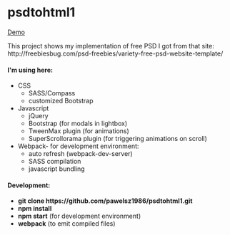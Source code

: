 <h1>psdtohtml1</h1>
<p><a href="http://1986psz.github.io/psdtohtml1/">Demo</a></p>
<p>This project shows my implementation of free PSD I got from that site:  
http://freebiesbug.com/psd-freebies/variety-free-psd-website-template/</p>
<h4>I'm using here:</h4>
<ul>
    <li>CSS
        <ul>
            <li>SASS/Compass</li>
            <li>customized Bootstrap</li>
        </ul>
    </li>
    <li>Javascript
        <ul>
            <li>jQuery</li>
            <li>Bootstrap (for modals in lightbox)</li>
            <li>TweenMax plugin (for animations)</li>
            <li>SuperScrollorama plugin (for triggering animations on scroll)</li>
        </ul>
    </li>
    <li>Webpack- for development environment:
        <ul>
            <li>auto refresh (webpack-dev-server)</li>
            <li>SASS compilation</li>
            <li>javascript bundling</li>
        </ul>
    </li>
</ul>

<h4>Development:</h4>
<ul>
    <li><b>git clone https://github.com/pawelsz1986/psdtohtml1.git</b></li>
    <li><b>npm install</b></li>
    <li><b>npm start</b> (for development environment)</li>
    <li><b>webpack</b> (to emit compiled files)</li>
</ul>

